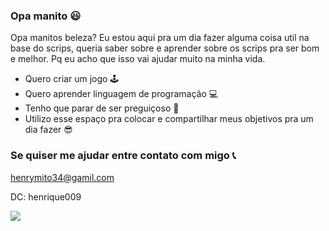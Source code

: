 ### Opa manito 😃

Opa manitos beleza? Eu estou aqui pra um dia fazer alguma coisa util na base do scrips, queria saber sobre e aprender sobre os scrips pra ser bom e melhor. Pq eu acho que isso vai ajudar muito na minha vida.
- Quero criar um jogo 🕹
- Quero aprender linguagem de programação 💻
- Tenho que parar de ser preguiçoso 🥱
- Utilizo esse espaço pra colocar e compartilhar meus objetivos pra um dia fazer 😎
### Se quiser me ajudar entre contato com migo 📞
henrymito34@gamil.com

DC: henrique009 



![](https://media1.tenor.com/m/rXWMgSSLtFsAAAAC/joji-joji-spinning.gif)
